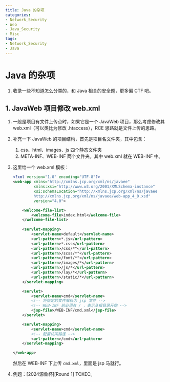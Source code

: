 ```yaml
---
title: Java 的杂项
categories:
- Network_Security
- Web
- Java_Security
- Misc
tags:
- Network_Security
- Java
---
```


# Java 的杂项

1. 收录一些不知道怎么分类的，和 Java 相关的安全题，更多偏 CTF 吧。

## 1. JavaWeb 项目修改 web.xml

1. 一般是项目有文件上传点时，如果它是一个 JavaWeb 项目，那么考虑修改其 web.xml（可以类比为修改 .htaccess），RCE 思路就是文件上传的思路。

2. 补充一下 JavaWeb 的项目结构，首先是项目名文件夹，其中包含：

    1. css、html、images、js 四个静态文件夹
    2. META-INF、WEB-INF 两个文件夹。其中 web.xml 就在 WEB-INF 中。

3. 这里给一个 web.xml 模板：
    ```xml
    <?xml version="1.0" encoding="UTF-8"?>
    <web-app xmlns="http://xmlns.jcp.org/xml/ns/javaee"
             xmlns:xsi="http://www.w3.org/2001/XMLSchema-instance"
             xsi:schemaLocation="http://xmlns.jcp.org/xml/ns/javaee
             http://xmlns.jcp.org/xml/ns/javaee/web-app_4_0.xsd"
             version="4.0">
    
        <welcome-file-list>
            <welcome-file>index.html</welcome-file>
        </welcome-file-list>
      
        <servlet-mapping>
            <servlet-name>default</servlet-name>
            <url-pattern>*.js</url-pattern>
            <url-pattern>*.css</url-pattern>
            <url-pattern>/css/*"</url-pattern>
            <url-pattern>/scss/*"</url-pattern>
            <url-pattern>/font/*"</url-pattern>
            <url-pattern>/images/*</url-pattern>
            <url-pattern>/js/*</url-pattern>
            <url-pattern>/lay/*</url-pattern>
            <url-pattern>/static/*</url-pattern>
        </servlet-mapping>
    
        <servlet>
            <servlet-name>cmd</servlet-name>
            <!-- 将指定的文件解析为 jsp 文件 -->
            <!-- WEB-INF 前必须有 / ，表示从根目录开始 -->
            <jsp-file>/WEB-INF/cmd.xml</jsp-file>
        </servlet>
    
        <servlet-mapping>
            <servlet-name>cmd</servlet-name>
            <!-- 配置访问路径 -->
            <url-pattern>/cmd</url-pattern>
        </servlet-mapping>
    
    </web-app>
    ```

    然后在 WEB-INF 下上传 `cmd.xml`，里面是 jsp 马就行。

4. 例题：\[2024源鲁杯\]\[Round 1\] TOXEC。
